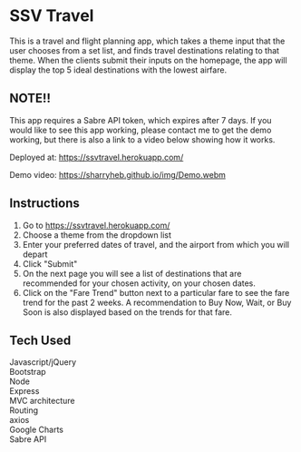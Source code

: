# SSV Travel

This is a travel and flight planning app, which takes a theme input that the user chooses from a set list, and finds travel destinations relating to that theme. When the clients submit their inputs on the homepage, the app will display the top 5 ideal destinations with the lowest airfare.

## NOTE!!
This app requires a Sabre API token, which expires after 7 days. If you would like to see this app working, please contact me to get the demo working, but there is also a link to a video below showing how it works.

Deployed at: https://ssvtravel.herokuapp.com/

Demo video: https://sharryheb.github.io/img/Demo.webm

## Instructions
1. Go to https://ssvtravel.herokuapp.com/
2. Choose a theme from the dropdown list
3. Enter your preferred dates of travel, and the airport from which you will depart
4. Click "Submit"
5. On the next page you will see a list of destinations that are recommended for your chosen activity, on your chosen dates. 
6. Click on the "Fare Trend" button next to a particular fare to see the fare trend for the past 2 weeks. A recommendation to Buy Now, Wait, or Buy Soon is also displayed based on the trends for that fare.

## Tech Used
Javascript/jQuery  
Bootstrap  
Node  
Express  
MVC architecture  
Routing  
axios  
Google Charts  
Sabre API  
